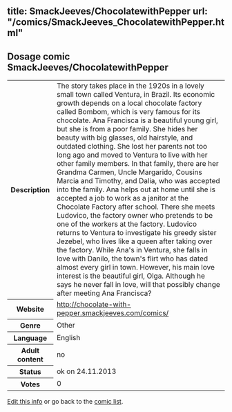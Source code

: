 title: SmackJeeves/ChocolatewithPepper
url: "/comics/SmackJeeves_ChocolatewithPepper.html"
---
Dosage comic SmackJeeves/ChocolatewithPepper
-----------------------------------------

<p id="msg"></p>
<script type="text/javascript">
if (window.location.search === '?edit_info_mail=sent_ok') {
  var elem = document.getElementById("msg");
  elem.innerHTML = 'Edited information sucessfully sent for review, which is usually done daily. Thanks!';
  elem.className = 'ok';
}
</script>
<table class="comicinfo">
<tr>
<th>Description</th><td>The story takes place in the 1920s in a lovely small town called Ventura, in Brazil. Its economic growth depends on a local chocolate factory called Bombom, which is very famous for its chocolate. Ana Francisca is a beautiful young girl, but she is from a poor family. She hides her beauty with big glasses, old hairstyle, and outdated clothing. She lost her parents not too long ago and moved to Ventura to live with her other family members. In that family, there are her Grandma Carmen, Uncle Margarido, Cousins Marcia and Timothy, and Dalia, who was accepted into the family. Ana helps out at home until she is accepted a job to work as a janitor at the Chocolate Factory after school. There she meets Ludovico, the factory owner who pretends to be one of the workers at the factory. Ludovico returns to Ventura to investigate his greedy sister Jezebel, who lives like a queen after taking over the factory. While Ana's in Ventura, she falls in love with Danilo, the town's flirt who has dated almost every girl in town. However, his main love interest is the beautiful girl, Olga. Although he says he never fall in love, will that possibly change after meeting Ana Francisca?</td>
</tr>
<tr>
<th>Website</th><td><a href="http://chocolate-with-pepper.smackjeeves.com/comics/">http://chocolate-with-pepper.smackjeeves.com/comics/</a></td>
</tr>
<tr>
<th>Genre</th><td>Other</td>
</tr>
<tr>
<th>Language</th><td>English</td>
</tr>
<tr>
<th>Adult content</th><td>no</td>
</tr>
<tr>
<th>Status</th><td>ok on 24.11.2013</td>
</tr>
<tr>
<th>Votes</th><td>0</td>
</tr>
</table>

[Edit this info](SmackJeeves_ChocolatewithPepper_edit.html) or go back to the [comic list](../comic-index.html).
